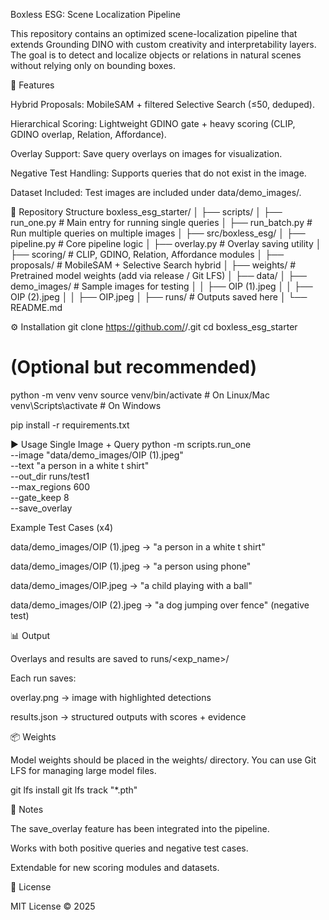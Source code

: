 Boxless ESG: Scene Localization Pipeline

This repository contains an optimized scene-localization pipeline that extends Grounding DINO with custom creativity and interpretability layers. The goal is to detect and localize objects or relations in natural scenes without relying only on bounding boxes.

🚀 Features

Hybrid Proposals: MobileSAM + filtered Selective Search (≤50, deduped).

Hierarchical Scoring: Lightweight GDINO gate + heavy scoring (CLIP, GDINO overlap, Relation, Affordance).

Overlay Support: Save query overlays on images for visualization.

Negative Test Handling: Supports queries that do not exist in the image.

Dataset Included: Test images are included under data/demo_images/.

📂 Repository Structure
boxless_esg_starter/
│
├── scripts/
│   ├── run_one.py           # Main entry for running single queries
│   ├── run_batch.py         # Run multiple queries on multiple images
│
├── src/boxless_esg/
│   ├── pipeline.py          # Core pipeline logic
│   ├── overlay.py           # Overlay saving utility
│   ├── scoring/             # CLIP, GDINO, Relation, Affordance modules
│   ├── proposals/           # MobileSAM + Selective Search hybrid
│
├── weights/                 # Pretrained model weights (add via release / Git LFS)
│
├── data/
│   ├── demo_images/         # Sample images for testing
│   │   ├── OIP (1).jpeg
│   │   ├── OIP (2).jpeg
│   │   ├── OIP.jpeg
│
├── runs/                    # Outputs saved here
│
└── README.md

⚙️ Installation
git clone https://github.com/<your-username>/<your-repo>.git
cd boxless_esg_starter

# (Optional but recommended)
python -m venv venv
source venv/bin/activate   # On Linux/Mac
venv\Scripts\activate      # On Windows

pip install -r requirements.txt

▶️ Usage
Single Image + Query
python -m scripts.run_one \
  --image "data/demo_images/OIP (1).jpeg" \
  --text "a person in a white t shirt" \
  --out_dir runs/test1 \
  --max_regions 600 \
  --gate_keep 8 \
  --save_overlay

Example Test Cases (x4)

data/demo_images/OIP (1).jpeg → "a person in a white t shirt"

data/demo_images/OIP (1).jpeg → "a person using phone"

data/demo_images/OIP.jpeg → "a child playing with a ball"

data/demo_images/OIP (2).jpeg → "a dog jumping over fence" (negative test)

📊 Output

Overlays and results are saved to runs/<exp_name>/

Each run saves:

overlay.png → image with highlighted detections

results.json → structured outputs with scores + evidence

📦 Weights

Model weights should be placed in the weights/ directory.
You can use Git LFS for managing large model files.

git lfs install
git lfs track "*.pth"

📌 Notes

The save_overlay feature has been integrated into the pipeline.

Works with both positive queries and negative test cases.

Extendable for new scoring modules and datasets.

📝 License

MIT License © 2025

